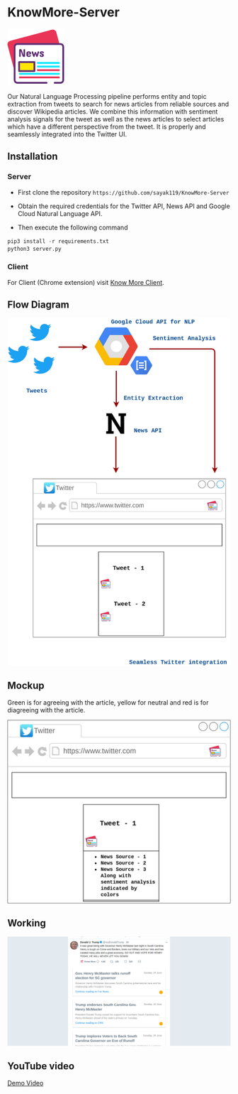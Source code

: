 # KnowMore-Server

![Logo](images/newspaper.png)

Our Natural Language Processing pipeline performs entity and topic extraction from tweets to search for news articles from reliable sources and discover Wikipedia articles. We combine this information with sentiment analysis signals for the tweet as well as the news articles to select articles which have a different perspective from the tweet. It is properly and seamlessly integrated into the Twitter UI.

## Installation

### Server

* First clone the repository `https://github.com/sayak119/KnowMore-Server`

* Obtain the required credentials for the Twitter API, News API and Google Cloud Natural Language API.

* Then execute the following command
```python
pip3 install -r requirements.txt
python3 server.py
```

### Client

For Client (Chrome extension) visit [Know More Client](https://github.com/sayak119/KnowMore-Client).

## Flow Diagram

![Flow Diagram](images/flow_CNBl.jpg)

## Mockup

Green is for agreeing with the article, yellow for neutral and red is for diagreeing with the article.

![UI Mockup](images/UI_mockup.jpg)

## Working

![How it looks](images/working.png)

## YouTube video

[Demo Video](https://youtu.be/xZpOr3u1WFk)
